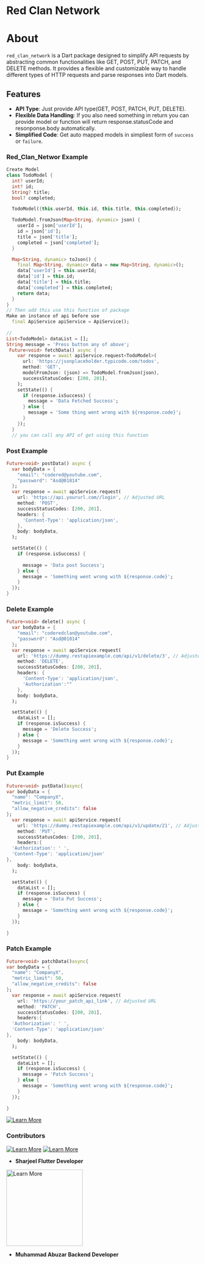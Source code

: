 # Red Clan Network
# About
`red_clan_network` is a Dart package designed to simplify API requests by abstracting common functionalities like GET, POST, PUT, PATCH, and DELETE methods. It provides a flexible and customizable way to handle different types of HTTP requests and parse responses into Dart models.
## Features

- **API Type**: Just provide API type(GET, POST, PATCH, PUT, DELETE).
- **Flexible Data Handling**: If you also need something in return you can provide model or function will return response.statusCode and resonponse.body automatically.
- **Simplified Code**: Get auto mapped models in simpliest form of `success` or `failure`.


### Red_Clan_Networ Example

```dart
Create Model
class TodoModel {
  int? userId;
  int? id;
  String? title;
  bool? completed;

  TodoModel({this.userId, this.id, this.title, this.completed});

  TodoModel.fromJson(Map<String, dynamic> json) {
    userId = json['userId'];
    id = json['id'];
    title = json['title'];
    completed = json['completed'];
  }

  Map<String, dynamic> toJson() {
    final Map<String, dynamic> data = new Map<String, dynamic>();
    data['userId'] = this.userId;
    data['id'] = this.id;
    data['title'] = this.title;
    data['completed'] = this.completed;
    return data;
  }
}
// Then add this use this function of package
Make an instance of api before use
  final ApiService apiService = ApiService();
  
//
List<TodoModel> dataList = [];
String message = 'Press button any of above';
 Future<void> fetchData() async {
    var response = await apiService.request<TodoModel>(
      url: 'https://jsonplaceholder.typicode.com/todos', 
      method: 'GET',
      modelFromJson: (json) => TodoModel.fromJson(json),
      successStatusCodes: [200, 201], 
    );
    setState(() {
      if (response.isSuccess) {
        message = 'Data Fetched Success';
      } else {
        message = 'Some thing went wrong with ${response.code}';
      }
    });
  }
  // you can call any API of get using this function
```
### Post Example

```dart
Future<void> postData() async {
  var bodyData = {
    "email": "codered@youtube.com",
    "password": "Asd@01814"
  };
  var response = await apiService.request(
    url: 'https://api.yoururl.com//login', // Adjusted URL
    method: 'POST',
    successStatusCodes: [200, 201], 
    headers: {
      'Content-Type': 'application/json',
    },
    body: bodyData,
  );

  setState(() {
    if (response.isSuccess) {
     
      message = 'Data post Success';
    } else {
      message = 'Something went wrong with ${response.code}';
    }
  });
}
```
### Delete Example

```dart
Future<void> delete() async {
  var bodyData = {
    "email": "coderedclan@youtube.com",
    "password": "Asd@01814"
  };
  var response = await apiService.request(
    url: 'https://dummy.restapiexample.com/api/v1/delete/3', // Adjusted URL
    method: 'DELETE',
    successStatusCodes: [200, 201], 
    headers: {
      'Content-Type': 'application/json',
      'Authorization':""
    },
    body: bodyData,
  );

  setState(() {
    dataList = [];
    if (response.isSuccess) {
      message = 'Delete Success';
    } else {
      message = 'Something went wrong with ${response.code}';
    }
  });
}

```

### Put Example

```dart
Future<void> putData()async{
var bodyData = {
  "name": "CompanyX",
  "metric_limit": 50,
  "allow_negative_credits": false
};
  var response = await apiService.request(
    url: 'https://dummy.restapiexample.com/api/v1/update/21', // Adjusted URL
    method: 'PUT',
    successStatusCodes: [200, 201], 
    headers:{
  'Authorization': ' ',
  'Content-Type': 'application/json'
},
    body: bodyData,
  );

  setState(() {
    dataList = [];
    if (response.isSuccess) {
      message = 'Data Put Success';
    } else {
      message = 'Something went wrong with ${response.code}';
    }
  });
  
}

```

### Patch Example

```dart
Future<void> patchData()async{
var bodyData = {
  "name": "CompanyX",
  "metric_limit": 50,
  "allow_negative_credits": false
};
  var response = await apiService.request(
    url: 'https://your_patch_api_link', // Adjusted URL
    method: 'PATCH',
    successStatusCodes: [200, 201], 
    headers:{
  'Authorization': ' ',
  'Content-Type': 'application/json'
},
    body: bodyData,
  );

  setState(() {
    dataList = [];
    if (response.isSuccess) {
      message = 'Patch Success';
    } else {
      message = 'Something went wrong with ${response.code}';
    }
  });
  
}
```

[![Learn More](https://github.com/RanaSharjeelShji/equal_space/blob/main/example/asset/banner.jpg?raw=true)](https://www.youtube.com/channel/UCnM_HfTRzP_XRdyYmfvTsGQ)
### Contributors


[![Learn More](https://yt3.googleusercontent.com/9A0wEzTcikgC4mV4t0wfGrEQUWuKqcPI_thgqBGkRlDpRSbMHwAnKoAl0HmEoVoikNs7CgCGpg=s176-c-k-c0x00ffffff-no-rj)](https://www.youtube.com/channel/UCnM_HfTRzP_XRdyYmfvTsGQ)
[![Learn More](https://github.com/RanaSharjeelShji/equal_space/blob/main/example/asset/image%20(4).png?raw=true)](https://github.com/RanaSharjeelShji)
- **Sharjeel Flutter Developer**

<a href="https://github.com/MohammadAbuzar945">
  <img src="https://github.com/RanaSharjeelShji/Rana-Sharjeel-Ali/blob/main/assets/images/IMG_5548-04.jpeg" alt="Learn More" style="width: 200px; height: 200px;">
</a>

- **Muhammad Abuzar Backend Developer**
